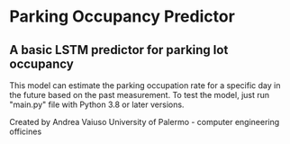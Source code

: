 # Parking Occupancy Predictor
## A basic LSTM predictor for parking lot occupancy
This model can estimate the parking occupation rate for a specific day in the future based on the past measurement. To test the model, just run "main.py" file with Python 3.8 or later versions.

Created by Andrea Vaiuso
University of Palermo - computer engineering officines

